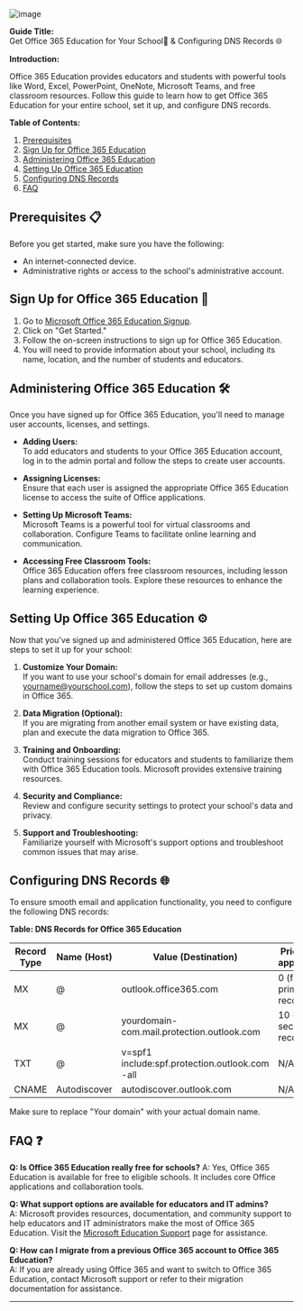 ![image](https://github.com/kamrullab/Office365/assets/128359757/d806d22d-1005-43c9-a58a-2719a32e8f49)



**Guide Title:**  <br> Get Office 365 Education for Your School🏫 & Configuring DNS Records 🌐

**Introduction:**

Office 365 Education provides educators and students with powerful tools like Word, Excel, PowerPoint, OneNote, Microsoft Teams, and free classroom resources. Follow this guide to learn how to get Office 365 Education for your entire school, set it up, and configure DNS records.

**Table of Contents:**

1. [Prerequisites](#prerequisites-)
2. [Sign Up for Office 365 Education](#sign-up-for-office-365-education-)
3. [Administering Office 365 Education](#administering-office-365-education-)
4. [Setting Up Office 365 Education](#setting-up-office-365-education-)
5. [Configuring DNS Records](#configuring-dns-records-)
6. [FAQ](#faq-)

## Prerequisites 📋

Before you get started, make sure you have the following:

- An internet-connected device.
- Administrative rights or access to the school's administrative account.

## Sign Up for Office 365 Education 📝

1. Go to [Microsoft Office 365 Education Signup](https://signup.microsoft.com/signup?sku=Education).
2. Click on "Get Started."<br>
3. Follow the on-screen instructions to sign up for Office 365 Education.<br>
4. You will need to provide information about your school, including its name, location, and the number of students and educators.

## Administering Office 365 Education 🛠️

Once you have signed up for Office 365 Education, you'll need to manage user accounts, licenses, and settings.

- **Adding Users:**  <br> To add educators and students to your Office 365 Education account, log in to the admin portal and follow the steps to create user accounts.

- **Assigning Licenses:**  <br> Ensure that each user is assigned the appropriate Office 365 Education license to access the suite of Office applications.

- **Setting Up Microsoft Teams:**  <br> Microsoft Teams is a powerful tool for virtual classrooms and collaboration. Configure Teams to facilitate online learning and communication.

- **Accessing Free Classroom Tools:**  <br> Office 365 Education offers free classroom resources, including lesson plans and collaboration tools. Explore these resources to enhance the learning experience.

## Setting Up Office 365 Education ⚙️

Now that you've signed up and administered Office 365 Education, here are steps to set it up for your school:

1. **Customize Your Domain:**  <br> If you want to use your school's domain for email addresses (e.g., yourname@yourschool.com), follow the steps to set up custom domains in Office 365.

2. **Data Migration (Optional):**  <br> If you are migrating from another email system or have existing data, plan and execute the data migration to Office 365.

3. **Training and Onboarding:**  <br> Conduct training sessions for educators and students to familiarize them with Office 365 Education tools. Microsoft provides extensive training resources.

4. **Security and Compliance:** <br> Review and configure security settings to protect your school's data and privacy.

5. **Support and Troubleshooting:**  <br> Familiarize yourself with Microsoft's support options and troubleshoot common issues that may arise.

## Configuring DNS Records 🌐

To ensure smooth email and application functionality, you need to configure the following DNS records:

**Table: DNS Records for Office 365 Education**

| Record Type | Name (Host)   | Value (Destination)         | Priority (if applicable) |
|-------------|---------------|-----------------------------|---------------------------|
| MX          | @   | outlook.office365.com       | 0 (for the primary record) |
| MX          | @   | yourdomain-com.mail.protection.outlook.com | 10 (for secondary records) |
| TXT         | @   | v=spf1 include:spf.protection.outlook.com -all | N/A                       |
| CNAME       | Autodiscover  | autodiscover.outlook.com   | N/A                       |

Make sure to replace "Your domain" with your actual domain name.

## FAQ ❓

**Q: Is Office 365 Education really free for schools?**
A: Yes, Office 365 Education is available for free to eligible schools. It includes core Office applications and collaboration tools.

**Q: What support options are available for educators and IT admins?**  <br>
A: Microsoft provides resources, documentation, and community support to help educators and IT administrators make the most of Office 365 Education. Visit the [Microsoft Education Support](https://support.microsoft.com/en-us/education) page for assistance.

**Q: How can I migrate from a previous Office 365 account to Office 365 Education?** <br>
A: If you are already using Office 365 and want to switch to Office 365 Education, contact Microsoft support or refer to their migration documentation for assistance.

---

